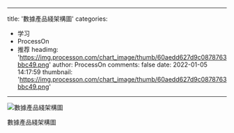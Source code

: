 
---
title: '數據產品綫架構圖'
categories: 
 - 学习
 - ProcessOn
 - 推荐
headimg: 'https://img.processon.com/chart_image/thumb/60aedd627d9c0878763bbc49.png'
author: ProcessOn
comments: false
date: 2022-01-05 14:17:59
thumbnail: 'https://img.processon.com/chart_image/thumb/60aedd627d9c0878763bbc49.png'
---

<div>   
<img class="thumb" alt="數據產品綫架構圖" src="https://img.processon.com/chart_image/thumb/60aedd627d9c0878763bbc49.png" referrerpolicy="no-referrer">
<p>數據產品綫架構圖</p>  
</div>
            